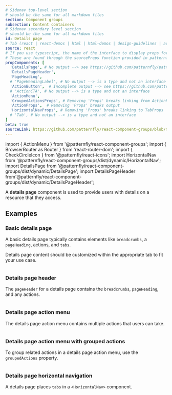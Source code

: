 ```yaml
---
# Sidenav top-level section
# should be the same for all markdown files
section: Component groups
subsection: Content containers
# Sidenav secondary level section
# should be the same for all markdown files
id: Details page
# Tab (react | react-demos | html | html-demos | design-guidelines | accessibility)
source: react
# If you use typescript, the name of the interface to display props for
# These are found through the sourceProps function provided in patternfly-docs.source.js
propComponents: [
  'DetailsPage', # No output --> see https://github.com/patternfly/patternfly-org/issues/3423
  'DetailsPageHeader',
  'PageHeading',
  # 'PageHeadingLabel', # No output --> is a type and not an interface
  'ActionButton',  # Incomplete output --> see https://github.com/patternfly/patternfly-org/issues/3423
  # 'ActionCTA', # No output --> is a type and not an interface
  'ActionMenu',
  'GroupedActionsProps', # Removing 'Props' breaks linking from ActionProps
  'ActionProps',  # Removing 'Props' breaks output
  'HorizontalNavProps', # Removing 'Props' breaks linking to TabProps
  # 'Tab', # No output --> is a type and not an interface
]
beta: true
sourceLink: https://github.com/patternfly/react-component-groups/blob/main/packages/module/patternfly-docs/content/extensions/component-groups/examples/DetailsPage/DetailsPage.md
---
```


import { ActionMenu } from '@patternfly/react-component-groups';
import { BrowserRouter as Router } from 'react-router-dom';
import { CheckCircleIcon } from '@patternfly/react-icons';
import HorizontalNav from '@patternfly/react-component-groups/dist/dynamic/HorizontalNav';
import DetailsPage from '@patternfly/react-component-groups/dist/dynamic/DetailsPage';
import DetailsPageHeader from'@patternfly/react-component-groups/dist/dynamic/DetailsPageHeader';

A **details page** component is used to provide users with details on a resource that they access.

## Examples

### Basic details page

A basic details page typically contains elements like `breadcrumbs`, a `pageHeading`, actions, and `tabs`.

Details page content should be customized within the appropriate tab to fit your use case.

```js file="./DetailsPageExample.tsx"

```

### Details page header

The `pageHeader` for a details page contains the `breadcrumbs`, `pageHeading`, and any actions.

```js file="./DetailsPageHeaderExample.tsx"

```

### Details page action menu 

The details page action menu contains multiple actions that users can take.

```js file="./ActionMenuExample.tsx"

```

### Details page action menu with grouped actions 

To group related actions in a details page action menu, use the `groupedActions` property.

```js file="./ActionMenuGroupedExample.tsx"

```

### Details page horizontal navigation

A details page places `tabs` in a `<HorizontalNav>` component.

```js file="./HorizontalNavExample.tsx"

```
